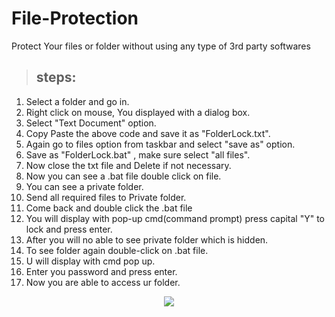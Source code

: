 # File-Protection
Protect Your files or folder without using any type of 3rd party softwares

> ## steps:
1. Select a folder and go in.
2. Right click on mouse, You displayed with a dialog box.
3. Select "Text Document" option.
4. Copy Paste the above code and save it as "FolderLock.txt".
5. Again go to files option from taskbar and select "save as" option.
6. Save as "FolderLock.bat" , make sure select "all files".
7. Now close the txt file and Delete if not necessary.
8. Now you can see a .bat file double click on file. 
9. You can see a private folder.
10. Send all required files to Private folder.
11. Come back and double click the .bat file 
12. You will display with pop-up cmd(command prompt) press capital "Y" to lock and press enter.
13. After you will no able to see private folder which is hidden.
14. To see folder again double-click on .bat file.
15. U will display with cmd pop up. 
16. Enter you password and press enter.
17. Now you are able to access ur folder.


<p align="center">
  <img src="https://drive.google.com/uc?authuser=0&id=1GyFvSrHSQ-UgnEiYYu61ZPz1ZWMpH-ZA&export=download" />
</p>

